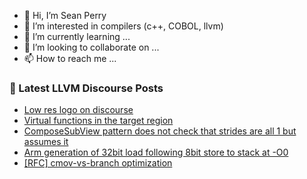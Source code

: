 - 👋 Hi, I’m Sean Perry
- 👀 I’m interested in compilers (c++, COBOL, llvm)
- 🌱 I’m currently learning ...
- 💞️ I’m looking to collaborate on ...
- 📫 How to reach me ...

<!---
s66perry/s66perry is a ✨ special ✨ repository because its `README.md` (this file) appears on your GitHub profile.
You can click the Preview link to take a look at your changes.
--->
### 📕 Latest LLVM Discourse Posts

<!-- DISCOURSE-LLVM:START -->
- [Low res logo on discourse](https://discourse.llvm.org/t/low-res-logo-on-discourse/5371/14)
- [Virtual functions in the target region](https://discourse.llvm.org/t/virtual-functions-in-the-target-region/59765/5)
- [ComposeSubView pattern does not check that strides are all 1 but assumes it](https://discourse.llvm.org/t/composesubview-pattern-does-not-check-that-strides-are-all-1-but-assumes-it/59798/1)
- [Arm generation of 32bit load following 8bit store to stack at -O0](https://discourse.llvm.org/t/arm-generation-of-32bit-load-following-8bit-store-to-stack-at-o0/59796/1)
- [[RFC] cmov-vs-branch optimization](https://discourse.llvm.org/t/rfc-cmov-vs-branch-optimization/6040/11)
<!-- DISCOURSE-LLVM:END -->
